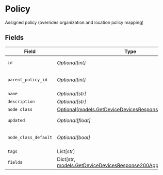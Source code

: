 # Policy

Assigned policy (overrides organization and location policy mapping)


## Fields

| Field                                                                                                                               | Type                                                                                                                                | Required                                                                                                                            | Description                                                                                                                         |
| ----------------------------------------------------------------------------------------------------------------------------------- | ----------------------------------------------------------------------------------------------------------------------------------- | ----------------------------------------------------------------------------------------------------------------------------------- | ----------------------------------------------------------------------------------------------------------------------------------- |
| `id`                                                                                                                                | *Optional[int]*                                                                                                                     | :heavy_minus_sign:                                                                                                                  | Policy identifier                                                                                                                   |
| `parent_policy_id`                                                                                                                  | *Optional[int]*                                                                                                                     | :heavy_minus_sign:                                                                                                                  | Parent Policy identifier                                                                                                            |
| `name`                                                                                                                              | *Optional[str]*                                                                                                                     | :heavy_minus_sign:                                                                                                                  | Name                                                                                                                                |
| `description`                                                                                                                       | *Optional[str]*                                                                                                                     | :heavy_minus_sign:                                                                                                                  | Description                                                                                                                         |
| `node_class`                                                                                                                        | [Optional[models.GetDeviceDevicesResponseNodeClass]](../models/getdevicedevicesresponsenodeclass.md)                                | :heavy_minus_sign:                                                                                                                  | Node Class                                                                                                                          |
| `updated`                                                                                                                           | *Optional[float]*                                                                                                                   | :heavy_minus_sign:                                                                                                                  | Last update timestamp                                                                                                               |
| `node_class_default`                                                                                                                | *Optional[bool]*                                                                                                                    | :heavy_minus_sign:                                                                                                                  | Is Default Policy for Node Class                                                                                                    |
| `tags`                                                                                                                              | List[*str*]                                                                                                                         | :heavy_minus_sign:                                                                                                                  | Tags                                                                                                                                |
| `fields`                                                                                                                            | Dict[str, [models.GetDeviceDevicesResponse200ApplicationJSONFields](../models/getdevicedevicesresponse200applicationjsonfields.md)] | :heavy_minus_sign:                                                                                                                  | Custom Fields                                                                                                                       |
